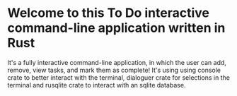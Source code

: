 # Welcome to this To Do interactive command-line application written in Rust

It's a fully interactive command-line application, in which the user can add, remove, view tasks, and mark them as complete!
It's using using console crate to better interact with the terminal, dialoguer crate for selections in the terminal and rusqlite crate to interact with an sqlite database.
